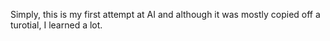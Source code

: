 Simply, this is my first attempt at AI and although it was mostly copied off a turotial, I learned a lot.
